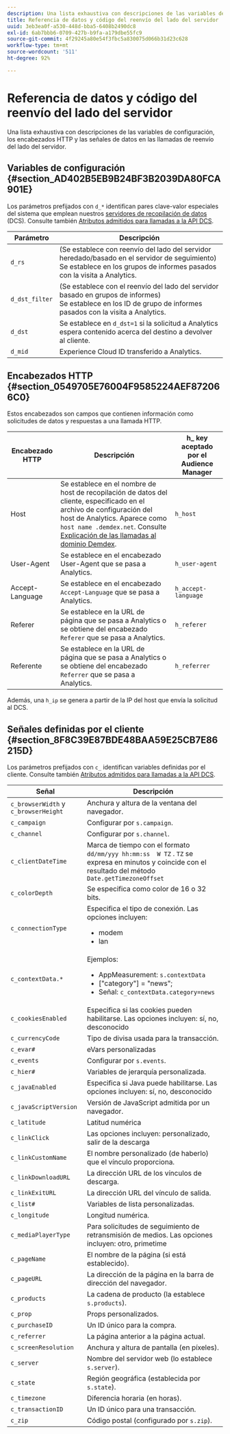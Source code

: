 ```yaml
---
description: Una lista exhaustiva con descripciones de las variables de configuración, los encabezados HTTP y las señales de datos en las llamadas de reenvío del lado del servidor.
title: Referencia de datos y código del reenvío del lado del servidor
uuid: 3eb3ea0f-a530-448d-bba5-6408b2490dc8
exl-id: 6ab7bbb6-0709-427b-b9fa-a179dbe55fc9
source-git-commit: 4f29245a80e54f3fbc5a830075d066b31d23c628
workflow-type: tm+mt
source-wordcount: '511'
ht-degree: 92%

---
```


# Referencia de datos y código del reenvío del lado del servidor

Una lista exhaustiva con descripciones de las variables de configuración, los encabezados HTTP y las señales de datos en las llamadas de reenvío del lado del servidor.

## Variables de configuración {#section_AD402B5EB9B24BF3B2039DA80FCA901E}

Los parámetros prefijados con `d_*` identifican pares clave-valor especiales del sistema que emplean nuestros [servidores de recopilación de datos](https://experienceleague.adobe.com/docs/audience-manager/user-guide/reference/system-components/components-data-collection.html?lang=es) (DCS). Consulte también [Atributos admitidos para llamadas a la API DCS](https://experienceleague.adobe.com/docs/audience-manager/user-guide/api-and-sdk-code/dcs/dcs-api-reference/dcs-keys.html?lang=es).

| Parámetro | Descripción |
|--- |--- |
| `d_rs` | (Se establece con reenvío del lado del servidor heredado/basado en el servidor de seguimiento) <br>Se establece en los grupos de informes pasados con la visita a Analytics. |
| `d_dst_filter` | (Se establece con el reenvío del lado del servidor basado en grupos de informes) <br>Se establece en los ID de grupo de informes pasados con la visita a Analytics. |
| `d_dst` | Se establece en `d_dst=1` si la solicitud a Analytics espera contenido acerca del destino a devolver al cliente.<br> |
| `d_mid` | Experience Cloud ID transferido a Analytics. |

## Encabezados HTTP {#section_0549705E76004F9585224AEF872066C0}

Estos encabezados son campos que contienen información como solicitudes de datos y respuestas a una llamada HTTP.

| Encabezado HTTP | Descripción | h_ key aceptado por el Audience Manager |
| --- | --- | --- |
| Host | Se establece en el nombre de host de recopilación de datos del cliente, especificado en el archivo de configuración del host de Analytics. Aparece como `host name .demdex.net`. Consulte [Explicación de las llamadas al dominio Demdex](https://experienceleague.adobe.com/docs/audience-manager/user-guide/reference/demdex-calls.html?lang=es). | `h_host` |
| User-Agent | Se establece en el encabezado User-Agent que se pasa a Analytics. | `h_user-agent` |
| Accept-Language | Se establece en el encabezado `Accept-Language` que se pasa a Analytics. | `h_accept-language` |
| Referer | Se establece en la URL de página que se pasa a Analytics o se obtiene del encabezado `Referer` que se pasa a Analytics. | `h_referer` |
| Referente | Se establece en la URL de página que se pasa a Analytics o se obtiene del encabezado `Referrer` que se pasa a Analytics. | `h_referrer` |

Además, una `h_ip` se genera a partir de la IP del host que envía la solicitud al DCS.

## Señales definidas por el cliente {#section_8F8C39E87BDE48BAA59E25CB7E86215D}

Los parámetros prefijados con `c_` identifican variables definidas por el cliente. Consulte también [Atributos admitidos para llamadas a la API DCS](https://experienceleague.adobe.com/docs/audience-manager/user-guide/api-and-sdk-code/dcs/dcs-api-reference/dcs-keys.html).

| Señal | Descripción |
| --- |--- |
| `c_browserWidth`  y `c_browserHeight` | Anchura y altura de la ventana del navegador. |
| `c_campaign` | Configurar por `s.campaign`. |
| `c_channel` | Configurar por `s.channel`. |
| `c_clientDateTime` | Marca de tiempo con el formato `dd/mm/yyy hh:mm:ss  W TZ` . `TZ` se expresa en minutos y coincide con el resultado del método `Date.getTimezoneOffset` |
| `c_colorDepth` | Se especifica como color de 16 o 32 bits. |
| `c_connectionType` | Especifica el tipo de conexión. Las opciones incluyen:<ul><li>modem</li><li>lan</li></ul> |
| `c_contextData.*` | Ejemplos:<ul><li>AppMeasurement: `s.contextData`</li><li>[&quot;category&quot;] = &quot;news&quot;;</li><li>Señal: `c_contextData.category=news`</li></ul> |
| `c_cookiesEnabled` | Especifica si las cookies pueden habilitarse. Las opciones incluyen: sí, no, desconocido |
| `c_currencyCode` | Tipo de divisa usada para la transacción. |
| `c_evar#` | eVars personalizadas |
| `c_events` | Configurar por `s.events`. |
| `c_hier#` | Variables de jerarquía personalizada. |
| `c_javaEnabled` | Especifica si Java puede habilitarse. Las opciones incluyen: sí, no, desconocido |
| `c_javaScriptVersion` | Versión de JavaScript admitida por un navegador. |
| `c_latitude` | Latitud numérica |
| `c_linkClick` | Las opciones incluyen: personalizado, salir de la descarga |
| `c_linkCustomName` | El nombre personalizado (de haberlo) que el vínculo proporciona. |
| `c_linkDownloadURL` | La dirección URL de los vínculos de descarga. |
| `c_linkExitURL` | La dirección URL del vínculo de salida. |
| `c_list#` | Variables de lista personalizadas. |
| `c_longitude` | Longitud numérica. |
| `c_mediaPlayerType` | Para solicitudes de seguimiento de retransmisión de medios. Las opciones incluyen: otro, primetime |
| `c_pageName` | El nombre de la página (si está establecido). |
| `c_pageURL` | La dirección de la página en la barra de dirección del navegador. |
| `c_products` | La cadena de producto (la establece `s.products`). |
| `c_prop` | Props personalizados. |
| `c_purchaseID` | Un ID único para la compra. |
| `c_referrer` | La página anterior a la página actual. |
| `c_screenResolution` | Anchura y altura de pantalla (en píxeles). |
| `c_server` | Nombre del servidor web (lo establece `s.server`). |
| `c_state` | Región geográfica (establecida por `s.state`). |
| `c_timezone` | Diferencia horaria (en horas). |
| `c_transactionID` | Un ID único para una transacción. |
| `c_zip` | Código postal (configurado por `s.zip`). |
